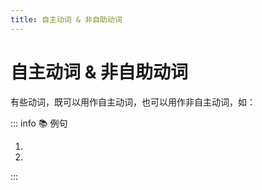 ```yaml
---
title: 自主动词 & 非自助动词
---
```


# 自主动词 & 非自助动词

<grammer-content sentence="**自主动词**又被称为**意志动词**，表示在动作主体**自主支配**下进行的动作、行为，如：「[朝/あさ][早/はや]く**[起/お]きた**」「[日本語/にほんご]を**[勉強/べんきょう]している**」；" />
<grammer-content sentence="**非自主动词**又被称为**无意志动词**，表示**不能自主支配**的行为、变化、状态等，如**自然现象、心理或生理现象**等，如「[星/ほし]が**[見/み]える**」「[皿/さら]が**[割/わ]れている**」；" />
有些动词，既可以用作自主动词，也可以用作非自主动词，如：

::: info :books: 例句

1. <grammer-content id='1-9-1-0' sentence="８[時/じ]に**[出/で]ましょう**。（自主）" trans="8点出来吧。" />
   <grammer-content id='1-9-1-1' sentence="[星/ほし]が**[出/で]ている**。（非自主）" trans="星星出来了。" />
2. <grammer-content id='1-9-1-2' sentence="[嫌/きら]なことを[早/はや]く**[忘/わす]れたい**。（自主）" trans="我想早点忘记讨厌的事情。" />
   <grammer-content id='1-9-1-3' sentence="[宿題/しゅくだい]を**[忘/わす]れた**！（非自主）" trans="忘了做作业了！" />

:::

<grammer-content sentence="**他动词**大多为**自主动词**（「[忘/わす]れる」「なくす」等也可表示非自主动作）；" />
<grammer-content sentence="**自动词**中既包含**自主动词**（如「[歩/ある]く」「[行/い]く」等），**也包含非自主动词**（如「[始/はじ]まる」「[壊/こわ]れる」等）。" />
